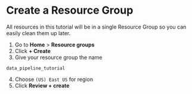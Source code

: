 # Create a Resource Group
All resources in this tutorial will be in a single Resource Group so you can easily clean them up later.

1. Go to **Home** > **Resource groups**
2. Click **+ Create**
3. Give your resource group the name 
```
data_pipeline_tutorial
```
4. Choose `(US) East US` for region
5. Click **Review + create**